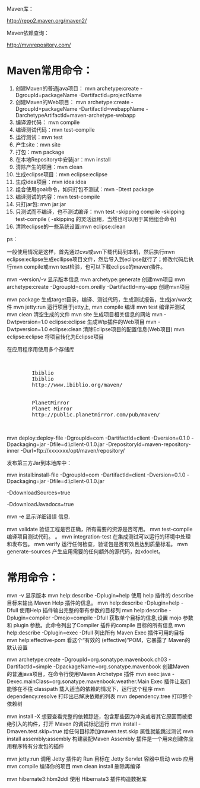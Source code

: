 Maven库：

http://repo2.maven.org/maven2/

Maven依赖查询：

http://mvnrepository.com/

# Maven常用命令：
1. 创建Maven的普通java项目：
   mvn archetype:create
   -DgroupId=packageName
   -DartifactId=projectName
2. 创建Maven的Web项目：
    mvn archetype:create
    -DgroupId=packageName
    -DartifactId=webappName
    -DarchetypeArtifactId=maven-archetype-webapp
3. 编译源代码： mvn compile
4. 编译测试代码：mvn test-compile
5. 运行测试：mvn test
6. 产生site：mvn site
7. 打包：mvn package
8. 在本地Repository中安装jar：mvn install
9. 清除产生的项目：mvn clean
10. 生成eclipse项目：mvn eclipse:eclipse
11. 生成idea项目：mvn idea:idea
12. 组合使用goal命令，如只打包不测试：mvn -Dtest package
13. 编译测试的内容：mvn test-compile
14. 只打jar包: mvn jar:jar
15. 只测试而不编译，也不测试编译：mvn test -skipping compile -skipping test-compile
      ( -skipping 的灵活运用，当然也可以用于其他组合命令)
16. 清除eclipse的一些系统设置:mvn eclipse:clean

ps：

一般使用情况是这样，首先通过cvs或svn下载代码到本机，然后执行mvn eclipse:eclipse生成ecllipse项目文件，然后导入到eclipse就行了；修改代码后执行mvn compile或mvn test检验，也可以下载eclipse的maven插件。

mvn -version/-v  显示版本信息
mvn archetype:generate        创建mvn项目
mvn archetype:create -DgroupId=com.oreilly -DartifactId=my-app   创建mvn项目

mvn package            生成target目录，编译、测试代码，生成测试报告，生成jar/war文件
mvn jetty:run            运行项目于jetty上,
mvn compile                    编译
mvn test                    编译并测试
mvn clean                    清空生成的文件
mvn site                    生成项目相关信息的网站
mvn -Dwtpversion=1.0 eclipse:eclipse        生成Wtp插件的Web项目
mvn -Dwtpversion=1.0 eclipse:clean        清除Eclipse项目的配置信息(Web项目)
mvn eclipse:eclipse                将项目转化为Eclipse项目

在应用程序用使用多个存储库
<pre>
<repositories>
    <repository>
        <id>Ibiblio</id>
        <name>Ibiblio</name>
        <url>http://www.ibiblio.org/maven/</url>
    </repository>
    <repository>
        <id>PlanetMirror</id>
        <name>Planet Mirror</name>
        <url>http://public.planetmirror.com/pub/maven/</url>
    </repository>
</repositories>
</pre>

mvn deploy:deploy-file -DgroupId=com -DartifactId=client -Dversion=0.1.0 -Dpackaging=jar -Dfile=d:\client-0.1.0.jar -DrepositoryId=maven-repository-inner -Durl=ftp://xxxxxxx/opt/maven/repository/


发布第三方Jar到本地库中：

mvn install:install-file -DgroupId=com -DartifactId=client -Dversion=0.1.0 -Dpackaging=jar -Dfile=d:\client-0.1.0.jar


-DdownloadSources=true

-DdownloadJavadocs=true

mvn -e            显示详细错误 信息.

mvn validate        验证工程是否正确，所有需要的资源是否可用。
mvn test-compile    编译项目测试代码。 。
mvn integration-test     在集成测试可以运行的环境中处理和发布包。
mvn verify        运行任何检查，验证包是否有效且达到质量标准。
mvn generate-sources    产生应用需要的任何额外的源代码，如xdoclet。

# 常用命令： 
mvn -v 显示版本 
mvn help:describe -Dplugin=help 使用 help 插件的  describe 目标来输出 Maven Help 插件的信息。 
mvn help:describe -Dplugin=help -Dfull 使用Help 插件输出完整的带有参数的目标列 
mvn help:describe -Dplugin=compiler -Dmojo=compile -Dfull 获取单个目标的信息,设置  mojo 参数和  plugin 参数。此命令列出了Compiler 插件的compile 目标的所有信息 
mvn help:describe -Dplugin=exec -Dfull 列出所有 Maven Exec 插件可用的目标 
mvn help:effective-pom 看这个“有效的 (effective)”POM，它暴露了 Maven的默认设置 

mvn archetype:create -DgroupId=org.sonatype.mavenbook.ch03 -DartifactId=simple -DpackageName=org.sonatype.mavenbook 创建Maven的普通java项目，在命令行使用Maven Archetype 插件 
mvn exec:java -Dexec.mainClass=org.sonatype.mavenbook.weather.Main Exec 插件让我们能够在不往 classpath 载入适当的依赖的情况下，运行这个程序 
mvn dependency:resolve 打印出已解决依赖的列表 
mvn dependency:tree 打印整个依赖树 

mvn install -X 想要查看完整的依赖踪迹，包含那些因为冲突或者其它原因而被拒绝引入的构件，打开 Maven 的调试标记运行 
mvn install -Dmaven.test.skip=true 给任何目标添加maven.test.skip 属性就能跳过测试 
mvn install assembly:assembly 构建装配Maven Assembly 插件是一个用来创建你应用程序特有分发包的插件 

mvn jetty:run 调用 Jetty 插件的 Run 目标在 Jetty Servlet 容器中启动 web 应用 
mvn compile 编译你的项目 
mvn clean install 删除再编译 

mvn hibernate3:hbm2ddl 使用 Hibernate3 插件构造数据库